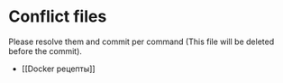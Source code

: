 # Conflict files
Please resolve them and commit per command (This file will be deleted before the commit).
- [[Docker рецепты]]